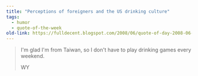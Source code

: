 ```yaml
---
title: "Perceptions of foreigners and the US drinking culture"
tags: 
  - humor
  - quote-of-the-week
old-link: https://fulldecent.blogspot.com/2008/06/quote-of-day-2008-06-07.html
---
```


> I'm glad I'm from Taiwan, so I don't have to play drinking games every weekend.
>
> WY
